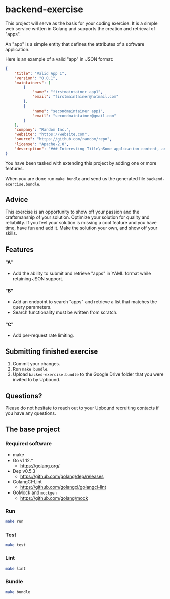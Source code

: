 # backend-exercise

This project will serve as the basis for your coding exercise. It is a simple web service
written in Golang and supports the creation and retrieval of "apps".

An "app" is a simple entity that defines the attributes of a software application. 

Here is an example of a valid "app" in JSON format:

```json
{
	"title": "Valid App 1",
	"version": "0.0.1",
	"maintainers": [
		{
			"name": "firstmaintainer app1",
			"email": "firstmaintainer@hotmail.com"
		},
		{
			"name": "secondmaintainer app1",
			"email": "secondmaintainer@gmail.com"
		}
	],
	"company": "Random Inc.",
	"website": "https://website.com",
	"source": "https://github.com/random/repo",
	"license": "Apache-2.0",
	"description": "### Interesting Title\nSome application content, and description\n"
}
```

You have been tasked with extending this project by adding one or more features.

When you are done run `make bundle` and send us the generated file `backend-exercise.bundle`.

## Advice

This exercise is an opportunity to show off your passion and the craftsmanship of your solution. Optimize your solution for quality and reliability. If you feel your solution is missing a cool feature and you have time, have fun and add it. Make the solution your own, and show off your skills.

## Features

#### "A"

- Add the ability to submit and retrieve "apps" in YAML format while retaining JSON support.

#### "B"

- Add an endpoint to search "apps" and retrieve a list that matches the query parameters.
- Search functionality must be written from scratch.

#### "C"

- Add per-request rate limiting. 

## Submitting finished exercise

1. Commit your changes.
2. Run `make bundle`.
3. Upload `backed-exercise.bundle` to the Google Drive folder that you were invited to by Upbound.

## Questions?

Please do not hesitate to reach out to your Upbound recruiting contacts if you have any questions.

## The base project

### Required software

- make
- Go v1.12.*
    - https://golang.org/
- Dep v0.5.3
    - https://github.com/golang/dep/releases
- GolangCI-Lint
    - https://github.com/golangci/golangci-lint
- GoMock and `mockgen`
    - https://github.com/golang/mock        

### Run

```bash
make run
```

### Test

```bash
make test
```

### Lint

```bash
make lint
```

### Bundle

```bash
make bundle
```
